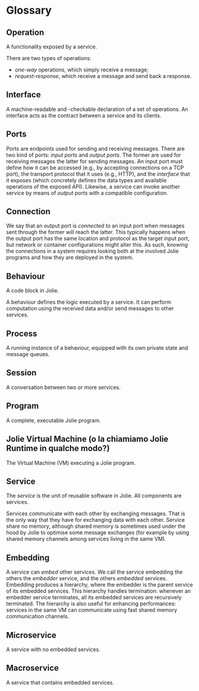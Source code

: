 # Glossary

## Operation

A functionality exposed by a service.

There are two types of operations:
- _one-way_ operations, which simply receive a message;
- _request-response_, which receive a message and send back a response.

## Interface

A machine-readable and -checkable declaration of a set of operations.
An interface acts as the contract between a service and its clients.

## Ports

Ports are endpoints used for sending and receiving messages.
There are two kind of ports: _input ports_ and _output ports_.
The former are used for receiving messages the latter for sending messages.
An input port must define how it can be accessed (e.g., by accepting connections on a TCP port),
the transport protocol that it uses (e.g., HTTP), and the _interface_
that it exposes (which concretely defines the data types and available operations of the exposed API).
Likewise, a service can invoke another service by means of _output ports_ with a compatible configuration.

## Connection

We say that an output port is _connected to_ an input port when messages sent through the former will reach the latter.
This typically happens when the output port has the same location and protocol as the target input port, but
network or container configurations might alter this. As such, knowing the connections in a system requires looking both at 
the involved Jolie programs and how they are deployed in the system.

## Behaviour

A code block in Jolie.

A behaviour defines the logic executed by a service. It can perform computation using the received
data and/or send messages to other services.

## Process

A running instance of a behaviour, equipped with its own private state and message queues.

## Session

A conversation between two or more services.

## Program

A complete, executable Jolie program.

## Jolie Virtual Machine (o la chiamiamo Jolie Runtime in qualche modo?)

The Virtual Machine (VM) executing a Jolie program.

## Service

The _service_ is the unit of reusable software in Jolie. All components are services.

Services communicate with each other by exchanging messages.
That is the only way that they have for exchanging data with each other.
Service share no memory, although shared memory is sometimes used under the hood by Jolie to
optimise some message exchanges (for example by using shared memory channels among services living in
the same VM).

## Embedding

A service can _embed_ other services. We call the service embedding the others the _embedder_ service, and the others _embedded_ services.
Embedding produces a hierarchy, where the embedder is the parent service of
its embedded services. This hierarchy handles termination: whenever an embedder service terminates, all its embedded services
are recursively terminated. The hierarchy is also useful for enhancing performances: services in the same
VM can communicate using fast shared memory communication channels.


## Microservice 

A service with no embedded services.

## Macroservice

A service that contains embedded services.
